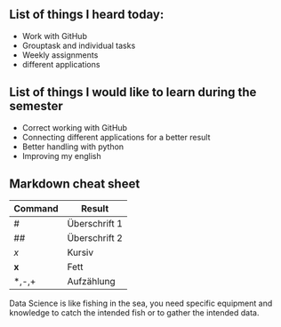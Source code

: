 ## List of things I heard today:
* Work with GitHub
* Grouptask and individual tasks
* Weekly assignments
* different applications
## List of things I would like to learn during the semester
* Correct working with GitHub
* Connecting different applications for a better result
* Better handling with python
* Improving my english

## Markdown cheat sheet
| Command | Result |
| ------- | ------ |
| # | Überschrift 1 |
| ## | Überschrift 2 |
| *x* | Kursiv |
| **x** | Fett |
| *,-,+  | Aufzählung |

Data Science is like fishing in the sea, you need specific equipment and knowledge to catch the intended fish or to gather the intended data. 

